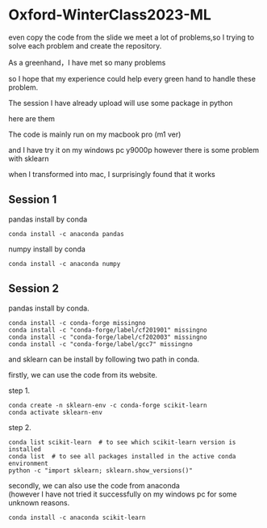 # Oxford-WinterClass2023-ML
even copy the code from the slide we meet a lot of problems,so I trying to solve each problem and create the repository.  

As a greenhand，I have met so many problems  

so I hope that my experience could help every green hand to handle these problem.  

The session I have already upload will use some package in python  

here are them  

The code is mainly run on my macbook pro (m1 ver)  

and I have try it on my windows pc y9000p however there is some problem with sklearn  

when I transformed into mac, I surprisingly found that it works   


## Session 1  
pandas install by conda  

    conda install -c anaconda pandas 
numpy install by conda  

    conda install -c anaconda numpy  
    
## Session 2  
pandas install by conda. 

    conda install -c conda-forge missingno
    conda install -c "conda-forge/label/cf201901" missingno
    conda install -c "conda-forge/label/cf202003" missingno
    conda install -c "conda-forge/label/gcc7" missingno 

and sklearn can be install by following two path in conda. 

firstly, we can use the code from its website. 

step 1. 

    conda create -n sklearn-env -c conda-forge scikit-learn
    conda activate sklearn-env
step 2. 

    conda list scikit-learn  # to see which scikit-learn version is installed
    conda list  # to see all packages installed in the active conda environment
    python -c "import sklearn; sklearn.show_versions()"
secondly, we can also use the code from anaconda   
(however I have not tried it successfully on my windows pc for some unknown reasons.  

    conda install -c anaconda scikit-learn 
